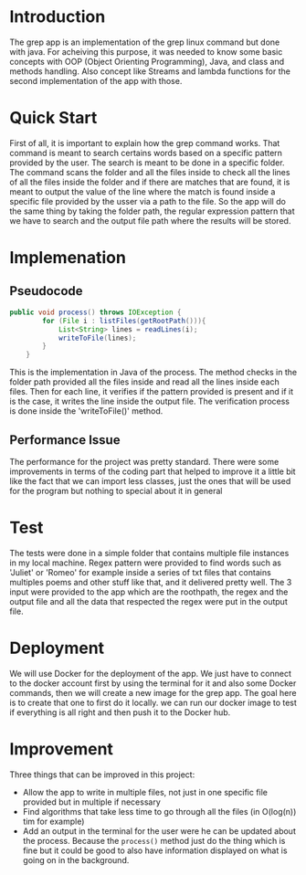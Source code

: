 # Introduction
The grep app is an implementation of the grep linux command but done with java. For acheiving this purpose, it was needed to know some basic concepts with OOP (Object Orienting Programming), Java, and class and methods handling. Also concept like Streams and lambda functions for the second implementation of the app with those.  

# Quick Start
First of all, it is important to explain how the grep command works. That command is meant to search certains words based on a specific pattern provided by the user. The search is meant to be done in a specific folder. The command scans the folder and all the files inside to check all the lines of all the files inside the folder and if there are matches that are found, it is meant to output the value of the line where the match is found inside a specific file provided by the usser via a path to the file. 
So the app will do the same thing by taking the folder path, the regular expression pattern that we have to search and the output file path where the results will be stored.   

# Implemenation
## Pseudocode
```java
public void process() throws IOException {
        for (File i : listFiles(getRootPath())){
            List<String> lines = readLines(i);
            writeToFile(lines);
        }
    }
```
This is the implementation in Java of the process. The method checks in the folder path provided all the files inside and read all the lines inside each files. Then for each line, it verifies if the pattern provided is present and if it is the case, it writes the line inside the output file. The verification process is done inside the 'writeToFile()' method. 

## Performance Issue
The performance for the project was pretty standard. There were some improvements in terms of the coding part that helped to improve it a little bit like the fact that we can import less classes, just the ones that will be used for the program but nothing to special about it in general

# Test
The tests were done in a simple folder that contains multiple file instances in my local machine. Regex pattern were provided to find words such as 'Juliet' or 'Romeo' for example inside a series of txt files that contains multiples poems and other stuff like that, and it delivered pretty well.
The 3 input were provided to the app which are the roothpath, the regex and the output file and all the data that respected the regex were put in the output file.


# Deployment
We will use Docker for the deployment of the app. We just have to connect to the docker account first by using the terminal for it and also some Docker commands, then we will create a new image for the grep app. The goal here  is to create that one to first do it locally. we can run our docker  image to test if everything is all right and then push it to the Docker hub.   


# Improvement
Three things that can be improved in this project:
- Allow the app to write in multiple files, not just in one specific file provided but in multiple if necessary
- Find algorithms that take less time to go through all the files (in O(log(n)) tim for example)
- Add an output in the terminal for the user were he can be updated about the process. Because the ```process()``` method just do the thing which is fine  but it could be good to also have information displayed on what is going on in the background.

